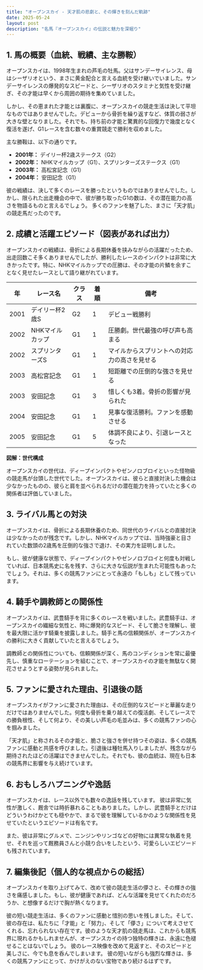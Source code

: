 ```yaml
---
title: "オープンスカイ - 天才肌の悲劇と、その輝きを刻んだ軌跡"
date: 2025-05-24
layout: post
description: "名馬『オープンスカイ』の伝説と魅力を深堀り"
---
```


## 1. 馬の概要（血統、戦績、主な勝鞍）

オープンスカイは、1998年生まれの芦毛の牡馬。父はサンデーサイレンス、母はシーザリオという、まさに黄金配合と言える血統を受け継いでいました。サンデーサイレンスの爆発的なスピードと、シーザリオのスタミナと気性を受け継ぎ、その才能は早くから周囲の期待を集めていました。

しかし、その恵まれた才能とは裏腹に、オープンスカイの競走生活は決して平坦なものではありませんでした。デビューから骨折を繰り返すなど、体質の弱さが大きな壁となりました。それでも、持ち前の才能と驚異的な回復力で幾度となく復活を遂げ、G1レースを含む数々の重賞競走で勝利を収めました。

主な勝鞍は、以下の通りです。

* **2001年：**  デイリー杯2歳ステークス（G2）
* **2002年：**  NHKマイルカップ（G1）、スプリンターズステークス（G1）
* **2003年：**  高松宮記念（G1）
* **2004年：**  安田記念（G1）


彼の戦績は、決して多くのレースを勝ったというものではありませんでした。しかし、限られた出走機会の中で、彼が勝ち取ったG1の数は、その潜在能力の高さを物語るものと言えるでしょう。  多くのファンを魅了した、まさに「天才肌」の競走馬だったのです。


## 2. 成績と活躍エピソード（図表があれば出力）

オープンスカイの戦績は、骨折による長期休養を挟みながらの活躍だったため、出走回数こそ多くありませんでしたが、勝利したレースのインパクトは非常に大きかったです。特に、NHKマイルカップでの圧勝は、その才能の片鱗を余すことなく見せたレースとして語り継がれています。

| 年 | レース名             | クラス | 着順 | 備考                                      |
|---|----------------------|-------|-------|-------------------------------------------|
| 2001 | デイリー杯2歳S       | G2    | 1     | デビュー戦勝利                             |
| 2002 | NHKマイルカップ     | G1    | 1     | 圧勝劇。世代最強の呼び声も高まる           |
| 2002 | スプリンターズS     | G1    | 1     | マイルからスプリントへの対応力の高さを見せる |
| 2003 | 高松宮記念         | G1    | 1     | 短距離での圧倒的な強さを見せる             |
| 2003 | 安田記念             | G1    | 3     | 惜しくも3着。骨折の影響が見られた          |
| 2004 | 安田記念             | G1    | 1     | 見事な復活勝利。ファンを感動させる         |
| 2005 | 安田記念             | G1    | 5     | 体調不良により、引退レースとなった         |


**図解：世代構成**

オープンスカイの世代は、ディープインパクトやゼンノロブロイといった怪物級の競走馬が台頭した世代でした。オープンスカイは、彼らと直接対決した機会は少なかったものの、彼らと肩を並べられるだけの潜在能力を持っていたと多くの関係者は評価していました。


## 3. ライバル馬との対決

オープンスカイは、骨折による長期休養のため、同世代のライバルとの直接対決は少なかったのが残念です。しかし、NHKマイルカップでは、当時強豪と目されていた数頭の2歳馬を圧倒的な強さで退け、その実力を証明しました。

もし、彼が健康な状態で、ディープインパクトやゼンノロブロイと何度も対戦していれば、日本競馬史に名を残す、さらに大きな伝説が生まれた可能性もあったでしょう。それは、多くの競馬ファンにとって永遠の「もしも」として残っています。


## 4. 騎手や調教師との関係性

オープンスカイは、武豊騎手を背に多くのレースを戦いました。武豊騎手は、オープンスカイの繊細な気性と、時に爆発的なスピード、そして脆さを理解し、彼を最大限に活かす騎乗を披露しました。騎手と馬の信頼関係が、オープンスカイの勝利に大きく貢献していたと言えるでしょう。

調教師との関係性についても、信頼関係が深く、馬のコンディションを常に最優先し、慎重なローテーションを組むことで、オープンスカイの才能を無駄なく開花させようとする姿勢が見られました。


## 5. ファンに愛された理由、引退後の話

オープンスカイがファンに愛された理由は、その圧倒的なスピードと華麗な走りだけではありませんでした。何度も骨折を乗り越えての復活劇、そしてレースでの勝負根性、そして何より、その美しい芦毛の毛並みは、多くの競馬ファンの心を掴みました。

「天才肌」と称されるその才能と、脆さと強さを併せ持つその姿は、多くの競馬ファンに感動と共感を呼びました。引退後は種牡馬入りしましたが、残念ながら期待されたほどの活躍はできませんでした。それでも、彼の血統は、現在も日本の競馬界に影響を与え続けています。


## 6. おもしろハプニングや逸話

オープンスカイは、レース以外でも数々の逸話を残しています。  彼は非常に気性が激しく、厩舎では時折暴れることもありました。しかし、武豊騎手とだけはどういうわけかとても穏やかで、まるで彼を理解しているかのような関係性を見せていたというエピソードは有名です。

また、彼は非常にグルメで、ニンジンやリンゴなどの好物には異常な執着を見せ、それを巡って厩務員さんと小競り合いをしたという、可愛らしいエピソードも残されています。


## 7. 編集後記（個人的な視点からの総括）

オープンスカイを取り上げてみて、改めて彼の競走生活の儚さと、その輝きの強さを痛感しました。もし、彼が健康であれば、どんな活躍を見せてくれたのだろうか、と想像するだけで胸が熱くなります。

彼の短い競走生活は、多くのファンに感動と惜別の思いを残しました。そして、彼の存在は、私たちに「才能」と「努力」、そして「儚さ」について考えさせてくれる、忘れられない存在です。彼のような天才肌の競走馬は、これからも競馬界に現れるかもしれませんが、オープンスカイの持つ独特の輝きは、永遠に色褪せることはないでしょう。  彼のレース映像を改めて見返すと、そのスピードと美しさに、今でも息を呑んでしまいます。  彼の短いながらも強烈な輝きは、多くの競馬ファンにとって、かけがえのない宝物であり続けるはずです。
